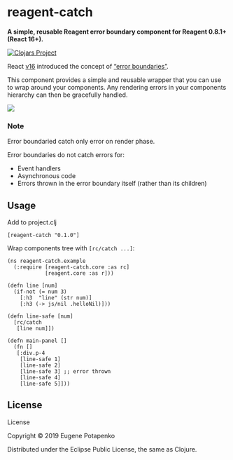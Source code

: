 # reagent-catch

**A simple, reusable Reagent error boundary component for Reagent 0.8.1+ (React 16+).**

[![Clojars Project](https://img.shields.io/clojars/v/reagent-catch.svg)](https://clojars.org/reagent-catch)

React [v16](https://reactjs.org/blog/2017/09/26/react-v16.0.html) introduced the concept of [“error boundaries”](https://reactjs.org/docs/error-boundaries.html).

This component provides a simple and reusable wrapper that you can use to wrap around your components. Any rendering errors in your components hierarchy can then be gracefully handled.

![](https://raw.githubusercontent.com/potapenko/reagent-catch/master/resources/images/catch-example.png)


### Note

Error boundaried catch only error on render phase.

Error boundaries do not catch errors for:

* Event handlers
* Asynchronous code
* Errors thrown in the error boundary itself (rather than its children)



## Usage

Add to project.clj

```
[reagent-catch "0.1.0"]
```

Wrap components tree with `[rc/catch ...]`:

```
(ns reagent-catch.example
  (:require [reagent-catch.core :as rc]
            [reagent.core :as r]))

(defn line [num]
  (if-not (= num 3)
    [:h3  "line" (str num)]
    [:h3 (-> js/nil .helloNil)]))

(defn line-safe [num]
  [rc/catch
   [line num]])

(defn main-panel []
  (fn []
   [:div.p-4
    [line-safe 1]
    [line-safe 2]
    [line-safe 3] ;; error thrown
    [line-safe 4]
    [line-safe 5]]))
```

## License

License

Copyright © 2019 Eugene Potapenko

Distributed under the Eclipse Public License, the same as Clojure.

